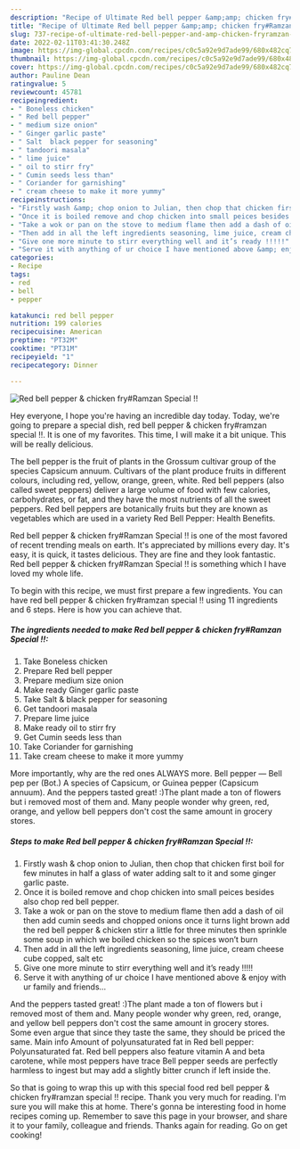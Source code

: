 ```yaml
---
description: "Recipe of Ultimate Red bell pepper &amp;amp; chicken fry#Ramzan Special !!"
title: "Recipe of Ultimate Red bell pepper &amp;amp; chicken fry#Ramzan Special !!"
slug: 737-recipe-of-ultimate-red-bell-pepper-and-amp-chicken-fryramzan-special
date: 2022-02-11T03:41:30.248Z
image: https://img-global.cpcdn.com/recipes/c0c5a92e9d7ade99/680x482cq70/red-bell-pepper-chicken-fryramzan-special-recipe-main-photo.jpg
thumbnail: https://img-global.cpcdn.com/recipes/c0c5a92e9d7ade99/680x482cq70/red-bell-pepper-chicken-fryramzan-special-recipe-main-photo.jpg
cover: https://img-global.cpcdn.com/recipes/c0c5a92e9d7ade99/680x482cq70/red-bell-pepper-chicken-fryramzan-special-recipe-main-photo.jpg
author: Pauline Dean
ratingvalue: 5
reviewcount: 45781
recipeingredient:
- " Boneless chicken"
- " Red bell pepper"
- " medium size onion"
- " Ginger garlic paste"
- " Salt  black pepper for seasoning"
- " tandoori masala"
- " lime juice"
- " oil to stirr fry"
- " Cumin seeds less than"
- " Coriander for garnishing"
- " cream cheese to make it more yummy"
recipeinstructions:
- "Firstly wash &amp; chop onion to Julian, then chop that chicken first boil for few minutes in half a glass of water adding salt to it and some ginger garlic paste."
- "Once it is boiled remove and chop chicken into small peices besides also chop red bell pepper."
- "Take a wok or pan on the stove to medium flame then add a dash of oil then add cumin seeds and chopped onions once it turns light brown add the red bell pepper &amp; chicken stirr a little for three minutes then sprinkle some soup in which we boiled chicken so the spices won’t burn"
- "Then add in all the left ingredients seasoning, lime juice, cream cheese cube copped, salt etc"
- "Give one more minute to stirr everything well and it’s ready !!!!!"
- "Serve it with anything of ur choice I have mentioned above &amp; enjoy with ur family and friends..."
categories:
- Recipe
tags:
- red
- bell
- pepper

katakunci: red bell pepper 
nutrition: 199 calories
recipecuisine: American
preptime: "PT32M"
cooktime: "PT31M"
recipeyield: "1"
recipecategory: Dinner

---
```



![Red bell pepper &amp; chicken fry#Ramzan Special !!](https://img-global.cpcdn.com/recipes/c0c5a92e9d7ade99/680x482cq70/red-bell-pepper-chicken-fryramzan-special-recipe-main-photo.jpg)

Hey everyone, I hope you're having an incredible day today. Today, we're going to prepare a special dish, red bell pepper &amp; chicken fry#ramzan special !!. It is one of my favorites. This time, I will make it a bit unique. This will be really delicious.

The bell pepper is the fruit of plants in the Grossum cultivar group of the species Capsicum annuum. Cultivars of the plant produce fruits in different colours, including red, yellow, orange, green, white. Red bell peppers (also called sweet peppers) deliver a large volume of food with few calories, carbohydrates, or fat, and they have the most nutrients of all the sweet peppers. Red bell peppers are botanically fruits but they are known as vegetables which are used in a variety Red Bell Pepper: Health Benefits.

Red bell pepper &amp; chicken fry#Ramzan Special !! is one of the most favored of recent trending meals on earth. It's appreciated by millions every day. It's easy, it is quick, it tastes delicious. They are fine and they look fantastic. Red bell pepper &amp; chicken fry#Ramzan Special !! is something which I have loved my whole life.


To begin with this recipe, we must first prepare a few ingredients. You can have red bell pepper &amp; chicken fry#ramzan special !! using 11 ingredients and 6 steps. Here is how you can achieve that.

<!--inarticleads1-->

##### The ingredients needed to make Red bell pepper &amp; chicken fry#Ramzan Special !!:

1. Take  Boneless chicken
1. Prepare  Red bell pepper
1. Prepare  medium size onion
1. Make ready  Ginger garlic paste
1. Take  Salt &amp; black pepper for seasoning
1. Get  tandoori masala
1. Prepare  lime juice
1. Make ready  oil to stirr fry
1. Get  Cumin seeds less than
1. Take  Coriander for garnishing
1. Take  cream cheese to make it more yummy


More importantly, why are the red ones ALWAYS more. Bell pepper — Bell pep per (Bot.) A species of Capsicum, or Guinea pepper (Capsicum annuum). And the peppers tasted great! :)The plant made a ton of flowers but i removed most of them and. Many people wonder why green, red, orange, and yellow bell peppers don&#39;t cost the same amount in grocery stores. 

<!--inarticleads2-->

##### Steps to make Red bell pepper &amp; chicken fry#Ramzan Special !!:

1. Firstly wash &amp; chop onion to Julian, then chop that chicken first boil for few minutes in half a glass of water adding salt to it and some ginger garlic paste.
1. Once it is boiled remove and chop chicken into small peices besides also chop red bell pepper.
1. Take a wok or pan on the stove to medium flame then add a dash of oil then add cumin seeds and chopped onions once it turns light brown add the red bell pepper &amp; chicken stirr a little for three minutes then sprinkle some soup in which we boiled chicken so the spices won’t burn
1. Then add in all the left ingredients seasoning, lime juice, cream cheese cube copped, salt etc
1. Give one more minute to stirr everything well and it’s ready !!!!!
1. Serve it with anything of ur choice I have mentioned above &amp; enjoy with ur family and friends...


And the peppers tasted great! :)The plant made a ton of flowers but i removed most of them and. Many people wonder why green, red, orange, and yellow bell peppers don&#39;t cost the same amount in grocery stores. Some even argue that since they taste the same, they should be priced the same. Main info Amount of polyunsaturated fat in Red bell pepper: Polyunsaturated fat. Red bell peppers also feature vitamin A and beta carotene, while most peppers have trace Bell pepper seeds are perfectly harmless to ingest but may add a slightly bitter crunch if left inside the. 

So that is going to wrap this up with this special food red bell pepper &amp; chicken fry#ramzan special !! recipe. Thank you very much for reading. I'm sure you will make this at home. There's gonna be interesting food in home recipes coming up. Remember to save this page in your browser, and share it to your family, colleague and friends. Thanks again for reading. Go on get cooking!
